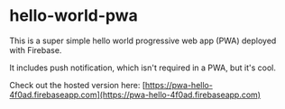 # hello-world-pwa

This is a super simple hello world progressive web app (PWA) deployed with Firebase.

It includes push notification, which isn't required in a PWA, but it's cool.

Check out the hosted version here: [https://pwa-hello-4f0ad.firebaseapp.com](https://pwa-hello-4f0ad.firebaseapp.com) 
